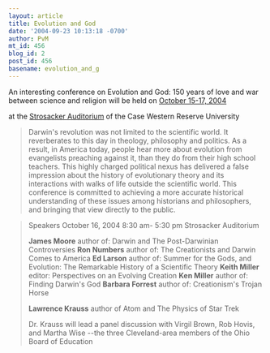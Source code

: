 ```yaml
---
layout: article
title: Evolution and God
date: '2004-09-23 10:13:18 -0700'
author: PvM
mt_id: 456
blog_id: 2
post_id: 456
basename: evolution_and_g
---
```

An interesting conference on Evolution and God:  150 years of love and war between science and religion will be held on [October 15-17, 2004](http://www.princehouse.homestead.com/EvolutionandGod2.html)

at the [Strosacker Auditorium](http://www.princehouse.homestead.com/directions.html) of the Case Western Reserve University

> Darwin's revolution was not limited to the scientific world. It reverberates to this day in theology, philosophy and politics. As a result, in America today, people hear more about evolution from evangelists preaching against it, than they do from their high school teachers. This highly charged political nexus has delivered a false impression about the history of evolutionary theory and its interactions with walks of life outside the scientific world. This conference is committed to achieving a more accurate historical understanding of these issues among historians and philosophers, and bringing that view directly to the public.

> Speakers
> October 16, 2004
> 8:30 am- 5:30 pm
> Strosacker Auditorium
> 
> **James Moore**
> author of: Darwin and The Post-Darwinian Controversies
> **Ron Numbers**
> author of: The Creationists and Darwin Comes to America
> **Ed Larson**
> author of: Summer for the Gods, and Evolution:  The Remarkable History of a Scientific Theory
> **Keith Miller**
> editor: Perspectives on an Evolving Creation 
> **Ken Miller**
> author of: Finding Darwin's God
> **Barbara Forrest**
> author of: Creationism's Trojan Horse
> 
> **Lawrence Krauss**
> author of Atom and The Physics of Star Trek
> 
> Dr. Krauss will lead a panel discussion with Virgil Brown, Rob Hovis, and Martha Wise --the three Cleveland-area members of the Ohio Board of Education

<img src="http://www.princehouse.homestead.com/files/BannerEvolGodMed.jpg" alt="" />
